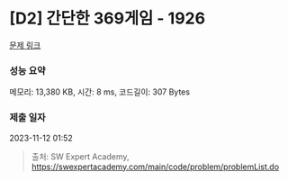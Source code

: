 # [D2] 간단한 369게임 - 1926 

[문제 링크](https://swexpertacademy.com/main/code/problem/problemDetail.do?contestProbId=AV5PTeo6AHUDFAUq) 

### 성능 요약

메모리: 13,380 KB, 시간: 8 ms, 코드길이: 307 Bytes

### 제출 일자

2023-11-12 01:52



> 출처: SW Expert Academy, https://swexpertacademy.com/main/code/problem/problemList.do